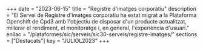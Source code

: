 +++
date        = "2023-06-15"
title       = "Registre d'imatges corporatiu"
description = "El Servei de Registre d'imatges corporatiu ha estat migrat a la Plataforma Openshift de Cpd3 amb l'objectiu de disposar d'un producte actualitzat, millorar el rendiment, el monitoratge i, en general, l'experiència d'usuari."
enllac      = "/plataformes/sic/serveis/sic30-serveis/registre-imatges/"
sections    = ["Destacats"]
key         = "JULIOL2023"
+++

